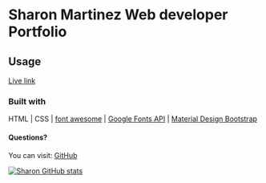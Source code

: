 # Sharon Martinez Web developer Portfolio
  
  ## Usage 
  [Live link](https://sharon1106.github.io/Portfolio/)

  ### Built with
  HTML | CSS | [font awesome](https://fontawesome.com/) | [Google Fonts API](https://fonts.google.com/) | [Material Design Bootstrap](https://mdbootstrap.com/)
  
  #### Questions?
  You can visit: [GitHub](https://github.com/Sharon1106)  
  
  [![Sharon GitHub stats](https://github-readme-stats.vercel.app/api?username=sharon1106)](https://github.com/anuraghazra/github-readme-stats)


